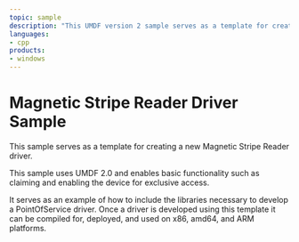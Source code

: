 ```yaml
---
topic: sample
description: "This UMDF version 2 sample serves as a template for creating a new Magnetic Stripe Reader driver."
languages:
- cpp
products:
- windows
---
```


<!---
    name: Magnetic Stripe Reader Driver Sample
    platform: UMDF2
    language: cpp
    category: POS
    description: This UMDF version 2 sample serves as a template for creating a new Magnetic Stripe Reader driver. 
    samplefwlink: http://go.microsoft.com/fwlink/p/?LinkId=620202
--->

# Magnetic Stripe Reader Driver Sample

This sample serves as a template for creating a new Magnetic Stripe Reader driver.  

This sample uses UMDF 2.0 and enables basic functionality such as claiming and enabling the device for exclusive access.  

It serves as an example of how to include the libraries necessary to develop a PointOfService driver.  Once a driver is developed using this template it can be compiled for, deployed, and used on x86, amd64, and ARM platforms.
